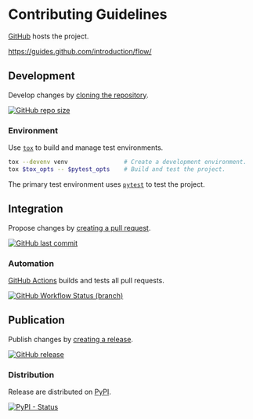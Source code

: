 # Contributing Guidelines

[GitHub](https://github.com/) hosts the project.

https://guides.github.com/introduction/flow/

## Development

Develop changes by [cloning the repository](https://help.github.com/articles/cloning-a-repository).

[![GitHub repo size](https://img.shields.io/github/repo-size/dmtucker/backlog.svg)](https://github.com/dmtucker/backlog)

### Environment

Use [`tox`](https://tox.readthedocs.io/) to build and manage test environments.

``` sh
tox --devenv venv                # Create a development environment.
tox $tox_opts -- $pytest_opts    # Build and test the project.
```

The primary test environment uses [`pytest`](https://pytest.readthedocs.io/) to test the project.

## Integration

Propose changes by [creating a pull request](https://help.github.com/articles/creating-a-pull-request/).

[![GitHub last commit](https://img.shields.io/github/last-commit/dmtucker/backlog.svg)](https://github.com/dmtucker/backlog/commits)

### Automation

[GitHub Actions](https://github.com/features/actions) builds and tests all pull requests.

[![GitHub Workflow Status (branch)](https://img.shields.io/github/workflow/status/dmtucker/backlog/Test/master)](https://github.com/dmtucker/backlog/actions)

## Publication

Publish changes by [creating a release](https://help.github.com/articles/creating-releases).

[![GitHub release](https://img.shields.io/github/release/dmtucker/backlog.svg)](https://github.com/dmtucker/backlog/releases)

### Distribution

Release are distributed on [PyPI](https://pypi.org/).

[![PyPI - Status](https://img.shields.io/pypi/status/backlog.svg)](https://pypi.org/project/backlog)
